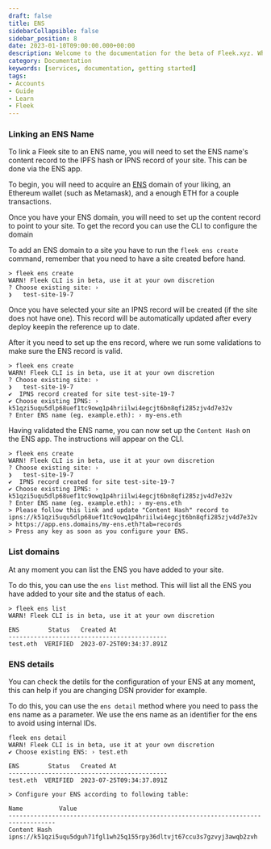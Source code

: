 ```yaml
---
draft: false
title: ENS
sidebarCollapsible: false
sidebar_position: 8
date: 2023-01-10T09:00:00.000+00:00
description: Welcome to the documentation for the beta of Fleek.xyz. Whether you are an expert or an absolute beginner, you'll find your answers here.
category: Documentation
keywords: [services, documentation, getting started]
tags:
- Accounts
- Guide
- Learn
- Fleek
---
```


### Linking an ENS Name

To link a Fleek site to an ENS name, you will need to set the ENS name's content record to the IPFS hash or IPNS record of your site. This can be done via the ENS app.

To begin, you will need to acquire an [ENS](https://app.ens.domains/) domain of your liking, an Ethereum wallet (such as Metamask), and a enough ETH for a couple transactions.

Once you have your ENS domain, you will need to set up the content record to point to your site. To get the record you can use the CLI to configure the domain

To add an ENS domain to a site you have to run the `fleek ens create` command, remember that you need to have a site created before hand.

```shellscript filename="Adding an ENS" copy
> fleek ens create
WARN! Fleek CLI is in beta, use it at your own discretion
? Choose existing site: › 
❯   test-site-19-7
```

Once you have selected your site an IPNS record will be created (if the site does not have one). This record will be automatically updated after every deploy keepin the reference up to date.

After it you need to set up the ens record, where we run some validations to make sure the ENS record is valid.

```shellscript filename="Adding an ENS" copy
> fleek ens create
WARN! Fleek CLI is in beta, use it at your own discretion
? Choose existing site: › 
❯   test-site-19-7
✔  IPNS record created for site test-site-19-7
✔ Choose existing IPNS: › k51qzi5uqu5dlp68uef1tc9owq1p4hriilwi4egcjt6bn8qfi285zjv4d7e32v
? Enter ENS name (eg. example.eth): › my-ens.eth
```

Having validated the ENS name, you can now set up the `Content Hash` on the ENS app. The instructions will appear on the CLI.

```shellscript filename="Adding an ENS" copy
> fleek ens create
WARN! Fleek CLI is in beta, use it at your own discretion
? Choose existing site: › 
❯   test-site-19-7
✔  IPNS record created for site test-site-19-7
✔ Choose existing IPNS: › k51qzi5uqu5dlp68uef1tc9owq1p4hriilwi4egcjt6bn8qfi285zjv4d7e32v
? Enter ENS name (eg. example.eth): › my-ens.eth
> Please follow this link and update "Content Hash" record to ipns://k51qzi5uqu5dlp68uef1tc9owq1p4hriilwi4egcjt6bn8qfi285zjv4d7e32v
> https://app.ens.domains/my-ens.eth?tab=records
> Press any key as soon as you configure your ENS.
```

### List domains

At any moment you can list the ENS you have added to your site.

To do this, you can use the ```ens list``` method. This will list all the ENS you have added to your site and the status of each.

```shellscript filename="Listing ENS" copy
> fleek ens list
WARN! Fleek CLI is in beta, use it at your own discretion

ENS        Status   Created At              
--------------------------------------------
test.eth  VERIFIED  2023-07-25T09:34:37.891Z
```

### ENS details

You can check the detils for the configuration of your ENS at any moment, this can help if you are changing DSN provider for example.

To do this, you can use the ```ens detail``` method where you need to pass the ens name as a parameter. We use the ens name as an identifier for the ens to avoid using internal IDs.

```shellscript filename="ENS Details" copy
fleek ens detail
WARN! Fleek CLI is in beta, use it at your own discretion
✔ Choose existing ENS: › test.eth

ENS        Status   Created At              
--------------------------------------------
test.eth  VERIFIED  2023-07-25T09:34:37.891Z

> Configure your ENS according to following table:

Name          Value                                                                
-----------------------------------------------------------------------------------
Content Hash  ipns://k51qzi5uqu5dguh71fgl1wh25q155rpy36dltvjt67ccu3s7gzvyj3awqb2zvh
```